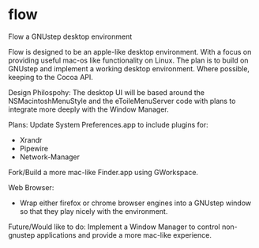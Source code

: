# flow
Flow a GNUstep desktop environment

Flow is designed to be an apple-like desktop environment. With a focus on providing useful mac-os like functionality on Linux. The plan is to build on GNUstep and implement a working desktop environment. Where possible, keeping to the Cocoa API.

Design Philospohy:
The desktop UI will be based around the NSMacintoshMenuStyle and the eToileMenuServer code with plans to integrate more deeply with the Window Manager.

Plans:
Update System Preferences.app to include plugins for:
- Xrandr
- Pipewire
- Network-Manager

Fork/Build a more mac-like Finder.app using GWorkspace.

Web Browser:
- Wrap either firefox or chrome browser engines into a GNUstep window so that they play nicely with the environment.

Future/Would like to do:
Implement a Window Manager to control non-gnustep applications and provide a more mac-like experience.
